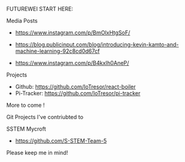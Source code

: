 FUTUREWEI START HERE: 

Media Posts
- https://www.instagram.com/p/BmOlxHtgSoF/

- https://blog.publicinput.com/blog/introducing-kevin-kamto-and-machine-learning-92c8cd0d67cf

- https://www.instagram.com/p/B4kxIh0AneP/

Projects
- Github: https://github.com/IoTresor/react-boiler 
- Pi-Tracker: https://github.com/IoTresor/pi-tracker

<!--  --->

More to come !



Git Projects I've contriubted to

SSTEM Mycroft

- https://github.com/S-STEM-Team-5


Please keep me in mind!
